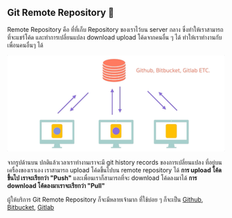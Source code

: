## Git Remote Repository 🚀

Remote Repository คือ ที่ที่เก็บ Repository ของเราไว้บน server กลาง ซึ่งทำให้เราสามารถที่จะแชร์โค้ด และทำการเปลี่ยนแปลง download upload โค้ดจากคนอื่น ๆ ได้ ทำให้เราทำงานกับเพื่อนคนอื่นๆ ได้


![Git remote repository](./images/remote-repository.gif)

จากรูปด้านบน ปกติแล้วเวลาเราทำงานเราจะมี git history records ของการเปลี่ยนแปลง ที่อยู่บนเครื่องของเราเอง เราสามารถ upload โค้ดขึ้นไปบน remote repository ได้ **การ upload โค้ดขึ้นไป เราจะเรียกว่า "Push"** และเพื่อนเราก็สามารถที่จะ download โค้ดลงมาได้ **การ download โค้ดลงมาเราจะเรียกว่า "Pull"**

ผู้ให้บริการ Git Remote Repository ก็จะมีหลายเจ้ามาก ที่ใช้บ่อย ๆ ก็จะเป็น [Github](https://github.com/), [Bitbucket](https://bitbucket.org/product), [Gitlab](https://about.gitlab.com/)